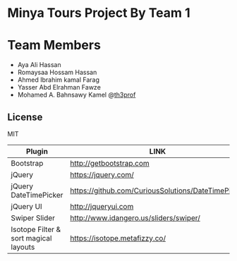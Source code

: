 # Minya Tours Project By Team 1

# Team Members
- Aya Ali Hassan
- Romaysaa Hossam Hassan
- Ahmed Ibrahim kamal Farag
- Yasser Abd Elrahman Fawze
- Mohamed A. Bahnsawy Kamel @[th3prof](https://github.com/th3pr "th3prof")
## License 

MIT 

| Plugin | LINK |
| ------ | ------ |
| Bootstrap | http://getbootstrap.com |
| jQuery | https://jquery.com/ |
| jQuery DateTimePicker | https://github.com/CuriousSolutions/DateTimePicker |
| jQuery UI | http://jqueryui.com |
| Swiper Slider | http://www.idangero.us/sliders/swiper/ |
| Isotope Filter & sort magical layouts | https://isotope.metafizzy.co/ |
